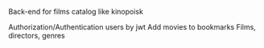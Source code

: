 Back-end for films catalog like kinopoisk

Authorization/Authentication users by jwt
Add movies to bookmarks
Films, directors, genres

